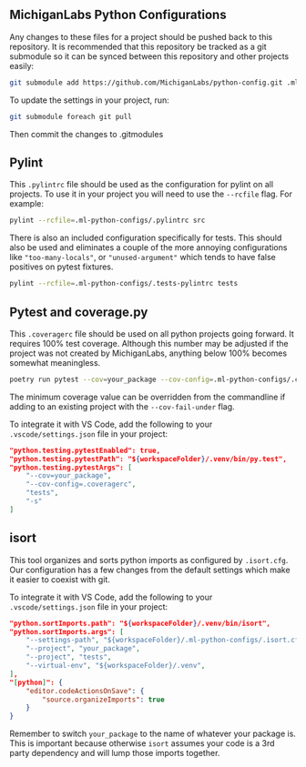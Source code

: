 ## MichiganLabs Python Configurations

Any changes to these files for a project should be pushed back to this repository. It is recommended that this
repository be tracked as a git submodule so it can be synced between this repository and other projects easily:

```bash
git submodule add https://github.com/MichiganLabs/python-config.git .ml-python-configs
```

To update the settings in your project, run:

```bash
git submodule foreach git pull
```

Then commit the changes to .gitmodules

## Pylint
This `.pylintrc` file should be used as the configuration for pylint on all projects. To use it in your project you will need to use the `--rcfile`  flag. For example:

```bash
pylint --rcfile=.ml-python-configs/.pylintrc src
```

There is also an included configuration specifically for tests. This should also be used and eliminates a couple of the more annoying configurations like `"too-many-locals"`, or `"unused-argument"` which tends to have false positives on pytest fixtures.

```bash
pylint --rcfile=.ml-python-configs/.tests-pylintrc tests
```

## Pytest and coverage.py
This `.coveragerc` file should be used on all python projects going forward. It requires
100% test coverage. Although this number may be adjusted if the project was not created by MichiganLabs, anything below 100% becomes somewhat meaningless.

```bash
poetry run pytest --cov=your_package --cov-config=.ml-python-configs/.coveragerc tests
```

The minimum coverage value can be overridden from the commandline if adding to an existing project with the `--cov-fail-under` flag.

To integrate it with VS Code, add the following to your `.vscode/settings.json` file in your project:

```json
"python.testing.pytestEnabled": true,
"python.testing.pytestPath": "${workspaceFolder}/.venv/bin/py.test",
"python.testing.pytestArgs": [
    "--cov=your_package",
    "--cov-config=.coveragerc",
    "tests",
    "-s"
]
```

## isort
This tool organizes and sorts python imports as configured by `.isort.cfg`. Our configuration has a few changes from the default settings which make it easier to coexist with git.

To integrate it with VS Code, add the following to your `.vscode/settings.json` file in your project:

```json
"python.sortImports.path": "${workspaceFolder}/.venv/bin/isort",
"python.sortImports.args": [
    "--settings-path", "${workspaceFolder}/.ml-python-configs/.isort.cfg",
    "--project", "your_package",
    "--project", "tests",
    "--virtual-env", "${workspaceFolder}/.venv",
],
"[python]": {
    "editor.codeActionsOnSave": {
        "source.organizeImports": true
    }
}
```

Remember to switch `your_package` to the name of whatever your package is. This is important because otherwise `isort` assumes your code is a 3rd party dependency and will lump those imports together.
